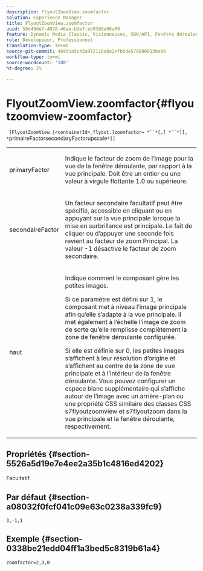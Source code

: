 ```yaml
---
description: FlyoutZoomView.zoomfactor
solution: Experience Manager
title: FlyoutZoomView.zoomfactor
uuid: 58d49de7-4828-46ae-b2e7-eb9398e98a99
feature: Dynamic Media Classic, Visionneuses, SDK/API, Fenêtre déroulante
role: Développeur, Professionnel
translation-type: tm+mt
source-git-commit: 469d1a5c43a972116a8a2efb0de5708800130a99
workflow-type: tm+mt
source-wordcount: '188'
ht-degree: 2%

---
```



# FlyoutZoomView.zoomfactor{#flyoutzoomview-zoomfactor}

` [FlyoutZoomView.|<containerId>_flyout.]zoomfactor= *``*[,[ *``*][, *`primaireFactorsecondaryFactorupscale`*]]`

<table id="table_9B98C97485DD4DEB8A6ECBCE8DF6B886"> 
 <tbody> 
  <tr> 
   <td colname="col1"> <p> <span class="codeph"> <span class="varname"> primaryFactor</span> </span> </p> </td> 
   <td colname="col2"> <p> Indique le facteur de zoom de l’image pour la vue de la fenêtre déroulante, par rapport à la vue principale. Doit être un entier ou une valeur à virgule flottante <span class="codeph"> 1.0</span> ou supérieure. </p> </td> 
  </tr> 
  <tr> 
   <td colname="col1"> <p> <span class="codeph"> <span class="varname"> secondaireFactor</span> </span> </p> </td> 
   <td colname="col2"> <p> Un facteur secondaire facultatif peut être spécifié, accessible en cliquant ou en appuyant sur la vue principale lorsque la mise en surbrillance est principale. Le fait de cliquer ou d’appuyer une seconde fois revient au facteur de zoom Principal. La valeur <span class="codeph"> -1</span> désactive le facteur de zoom secondaire. </p> </td> 
  </tr> 
  <tr> 
   <td colname="col1"> <p><span class="codeph"><span class="varname"> haut</span></span> </p> </td> 
   <td colname="col2"> <p>Indique comment le composant gère les petites images. </p> <p>Si ce paramètre est défini sur <span class="codeph"> 1</span>, le composant met à niveau l’image principale afin qu’elle s’adapte à la vue principale. Il met également à l’échelle l’image de zoom de sorte qu’elle remplisse complètement la zone de fenêtre déroulante configurée. </p> <p>Si elle est définie sur <span class="codeph"> 0</span>, les petites images s’affichent à leur résolution d’origine et s’affichent au centre de la zone de vue principale et à l’intérieur de la fenêtre déroulante. Vous pouvez configurer un espace blanc supplémentaire qui s’affiche autour de l’image avec un arrière-plan ou une propriété CSS similaire des classes CSS <span class="codeph"> s7flyoutzoomview</span> et <span class="codeph"> s7flyoutzoom</span> dans la vue principale et la fenêtre déroulante, respectivement. </p> </td> 
  </tr> 
 </tbody> 
</table>

## Propriétés {#section-5526a5d19e7e4ee2a35b1c4816ed4202}

Facultatif.

## Par défaut {#section-a08032f0fcf041c09e63c0238a339fc9}

`3,-1,1`

## Exemple {#section-0338be21edd04ff1a3bed5c8319b61a4}

`zoomfactor=2,3,0`
